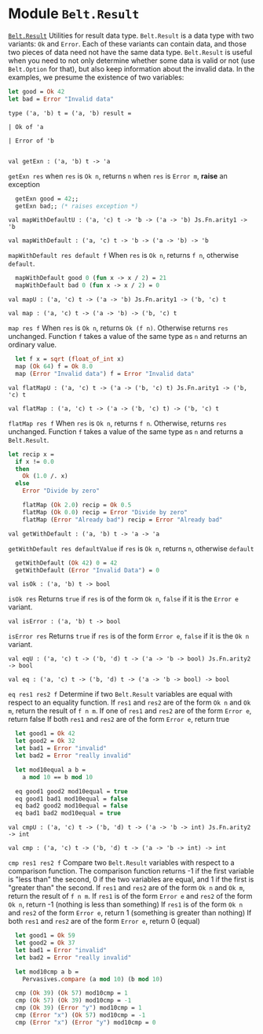 # Module `Belt.Result`
[`Belt.Result`](#)
Utilities for result data type.
`Belt.Result` is a data type with two variants: `Ok` and `Error`. Each of these variants can contain data, and those two pieces of data need not have the same data type. `Belt.Result` is useful when you need to not only determine whether some data is valid or not (use `Belt.Option` for that), but also keep information about the invalid data.
In the examples, we presume the existence of two variables:
```ocaml
let good = Ok 42
let bad = Error "Invalid data"
```
```
type ('a, 'b) t = ('a, 'b) result = 
```
```
| Ok of 'a
```
```
| Error of 'b
```
```

```
```
val getExn : ('a, 'b) t -> 'a
```
`getExn res`
when `res` is `Ok n`, returns `n` when `res` is `Error m`, **raise** an exception
```ocaml
  getExn good = 42;;
  getExn bad;; (* raises exception *)
```
```
val mapWithDefaultU : ('a, 'c) t -> 'b -> ('a -> 'b) Js.Fn.arity1 -> 'b
```
```
val mapWithDefault : ('a, 'c) t -> 'b -> ('a -> 'b) -> 'b
```
`mapWithDefault res default f`
When `res` is `Ok n`, returns `f n`, otherwise `default`.
```ocaml
  mapWithDefault good 0 (fun x -> x / 2) = 21
  mapWithDefault bad 0 (fun x -> x / 2) = 0
```
```
val mapU : ('a, 'c) t -> ('a -> 'b) Js.Fn.arity1 -> ('b, 'c) t
```
```
val map : ('a, 'c) t -> ('a -> 'b) -> ('b, 'c) t
```
`map res f`
When `res` is `Ok n`, returns `Ok (f n)`. Otherwise returns `res` unchanged. Function `f` takes a value of the same type as `n` and returns an ordinary value.
```ocaml
  let f x = sqrt (float_of_int x)
  map (Ok 64) f = Ok 8.0
  map (Error "Invalid data") f = Error "Invalid data"
```
```
val flatMapU : ('a, 'c) t -> ('a -> ('b, 'c) t) Js.Fn.arity1 -> ('b, 'c) t
```
```
val flatMap : ('a, 'c) t -> ('a -> ('b, 'c) t) -> ('b, 'c) t
```
`flatMap res f`
When `res` is `Ok n`, returns `f n`. Otherwise, returns `res` unchanged. Function `f` takes a value of the same type as `n` and returns a `Belt.Result`.
```ocaml
let recip x =
  if x != 0.0
  then
    Ok (1.0 /. x)
  else
    Error "Divide by zero"

    flatMap (Ok 2.0) recip = Ok 0.5
    flatMap (Ok 0.0) recip = Error "Divide by zero"
    flatMap (Error "Already bad") recip = Error "Already bad"
```
```
val getWithDefault : ('a, 'b) t -> 'a -> 'a
```
`getWithDefault res defaultValue`
if `res` is `Ok n`, returns `n`, otherwise `default`
```ocaml
  getWithDefault (Ok 42) 0 = 42
  getWithDefault (Error "Invalid Data") = 0
```
```
val isOk : ('a, 'b) t -> bool
```
`isOk res`
Returns `true` if `res` is of the form `Ok n`, `false` if it is the `Error e` variant.
```
val isError : ('a, 'b) t -> bool
```
`isError res`
Returns `true` if `res` is of the form `Error e`, `false` if it is the `Ok n` variant.
```
val eqU : ('a, 'c) t -> ('b, 'd) t -> ('a -> 'b -> bool) Js.Fn.arity2 -> bool
```
```
val eq : ('a, 'c) t -> ('b, 'd) t -> ('a -> 'b -> bool) -> bool
```
`eq res1 res2 f`
Determine if two `Belt.Result` variables are equal with respect to an equality function. If `res1` and `res2` are of the form `Ok n` and `Ok m`, return the result of `f n m`. If one of `res1` and `res2` are of the form `Error e`, return false If both `res1` and `res2` are of the form `Error e`, return true
```ocaml
  let good1 = Ok 42
  let good2 = Ok 32
  let bad1 = Error "invalid"
  let bad2 = Error "really invalid"

  let mod10equal a b =
    a mod 10 == b mod 10

  eq good1 good2 mod10equal = true
  eq good1 bad1 mod10equal = false
  eq bad2 good2 mod10equal = false
  eq bad1 bad2 mod10equal = true
```
```
val cmpU : ('a, 'c) t -> ('b, 'd) t -> ('a -> 'b -> int) Js.Fn.arity2 -> int
```
```
val cmp : ('a, 'c) t -> ('b, 'd) t -> ('a -> 'b -> int) -> int
```
`cmp res1 res2 f`
Compare two `Belt.Result` variables with respect to a comparison function. The comparison function returns \-1 if the first variable is "less than" the second, 0 if the two variables are equal, and 1 if the first is "greater than" the second.
If `res1` and `res2` are of the form `Ok n` and `Ok m`, return the result of `f n m`. If `res1` is of the form `Error e` and `res2` of the form `Ok n`, return \-1 (nothing is less than something) If `res1` is of the form `Ok n` and `res2` of the form `Error e`, return 1 (something is greater than nothing) If both `res1` and `res2` are of the form `Error e`, return 0 (equal)
```ocaml
  let good1 = Ok 59
  let good2 = Ok 37
  let bad1 = Error "invalid"
  let bad2 = Error "really invalid"

  let mod10cmp a b =
    Pervasives.compare (a mod 10) (b mod 10)

  cmp (Ok 39) (Ok 57) mod10cmp = 1
  cmp (Ok 57) (Ok 39) mod10cmp = -1
  cmp (Ok 39) (Error "y") mod10cmp = 1
  cmp (Error "x") (Ok 57) mod10cmp = -1
  cmp (Error "x") (Error "y") mod10cmp = 0
```